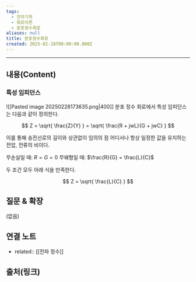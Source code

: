 ```yaml
---
tags:
  - 전자기학
  - 회로이론
  - 분포정수회로
aliases: null
title: 분포정수회로
created: 2025-02-28T00:00:00.000Z
---
```


---

## 내용(Content)

### 특성 임피던스

![[Pasted image 20250228173635.png|400]]
분포 정수 회로에서 특성 임피던스는 다음과 같이 정의한다.

$$
Z = \sqrt{ \frac{Z}{Y} } = \sqrt{ \frac{R + jwL}{G + jwC} }
$$

이를 통해 송전선로의 길이와 상관없이 임의의 점 어디서나 항상 일정한 값을 유지하는 전압, 전류의 비이다.

무손실일 때: $R = G = 0$
무왜형일 때: $\frac{R}{G} = \frac{L}{C}$

두 조건 모두 아래 식을 만족한다.

$$
Z = \sqrt{ \frac{L}{C} }
$$

## 질문 & 확장

(없음)

## 연결 노트

- related:: [[전파 정수]]

## 출처(링크)






